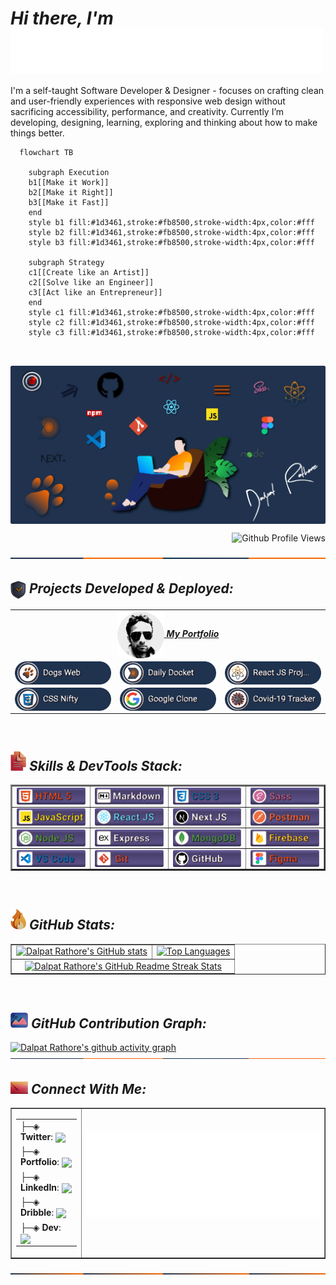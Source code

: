 <h1><i>Hi there,  I'm  <img align="center" alt="Dalpat Rathore" width="500" src="https://github.com/DalpatRathore/dalpatrathore/blob/main/assets/images/myname.gif"> </i> </h1>
<!-- <h1><i>Hi there,  I'm Dalpat Rathore</i></h1> -->

I'm a self-taught Software Developer & Designer - focuses on crafting clean and user-friendly experiences with responsive web design without sacrificing accessibility, performance, and creativity. Currently I’m developing, designing, learning, exploring and thinking about how to make things better.

```mermaid
  flowchart TB
    
    subgraph Execution
    b1[[Make it Work]]
    b2[[Make it Right]]
    b3[[Make it Fast]]
    end
    style b1 fill:#1d3461,stroke:#fb8500,stroke-width:4px,color:#fff
    style b2 fill:#1d3461,stroke:#fb8500,stroke-width:4px,color:#fff
    style b3 fill:#1d3461,stroke:#fb8500,stroke-width:4px,color:#fff
    
    subgraph Strategy
    c1[[Create like an Artist]]
    c2[[Solve like an Engineer]]
    c3[[Act like an Entrepreneur]]
    end
    style c1 fill:#1d3461,stroke:#fb8500,stroke-width:4px,color:#fff
    style c2 fill:#1d3461,stroke:#fb8500,stroke-width:4px,color:#fff
    style c3 fill:#1d3461,stroke:#fb8500,stroke-width:4px,color:#fff
    
    
```

<img align="center" alt="Programmer" src="https://github.com/DalpatRathore/dalpatrathore/blob/main/assets/images/heroImg.webp">
<p align="right"> <img src="https://komarev.com/ghpvc/?username=dalpatrathore&color=001d3d&style=plastic&label=Github+Profile+Views" alt="Github Profile Views" /> </p>
<img align="center" alt="line" src="https://github.com/DalpatRathore/dalpatrathore/blob/main/assets/images/line-1.svg">
<br>

<h2> <img align="top" width="25" src="https://github.com/DalpatRathore/dalpatrathore/blob/main/assets/icons/icon-projects.png" /> <i> Projects Developed & Deployed:</i></h2>

<table border="0">
  <tr>
  
   <td align='center' colspan="3">
      <a href="https://dalpatrathoredev.web.app">
          <img align="center" alt="Dalpat Rathore" width="75" src="https://github.com/DalpatRathore/dalpatrathore/blob/main/assets/images/dalpatrathore.png" />
             <strong><i>My Portfolio</i></strong>
     </a>
   </td>
 </tr>
  <tr>
    
   <td align='left' >
     <a href="https://dogsdetails.web.app/">
       <img align="center" width="200" alt="Dogs Web" src="https://github.com/DalpatRathore/dalpatrathore/blob/main/assets/projects-stack/dogsweb.png" />
             </a>
  </td> 
   <td align='left'>
     <a href="https://dailydocket.web.app/">
        <img align="center"  width="200" alt="Daily Docket" src="https://github.com/DalpatRathore/dalpatrathore/blob/main/assets/projects-stack/dailydocket.png" />
                 </a>
   </td>
    
   <td align='left'>
     <a href="https://react15proj.web.app">
         <img align="center"  width="200" alt="React JS Projects" src="https://github.com/DalpatRathore/dalpatrathore/blob/main/assets/projects-stack/reactjsproj.png" />
                  </a>    
  </td>    
  </tr>
 
  <tr>
  

  <td align='left' >
      <a href="https://cssnifty.netlify.app/">
        <img align="center"  width="200" alt="CSS Nifty" src="https://github.com/DalpatRathore/dalpatrathore/blob/main/assets/projects-stack/cssnifty.png" />
             </a>
        
   </td> 
 
  <td align='left'>
       <a href="https://cloneapp111.web.app/">
        <img align="center"   width="200" alt="Google Clone"  src="https://github.com/DalpatRathore/dalpatrathore/blob/main/assets/projects-stack/googleclone.png" />
                    </a>
  </td>
    
 <td align='left' >
      <a href="https://covid19tracks.web.app/">
        <img align="center"  width="200" alt="Covid-19 Tracker" src="https://github.com/DalpatRathore/dalpatrathore/blob/main/assets/projects-stack/covid19tracker.png" />
             </a>
        
   </td>
   
 </tr>
 

</table>
<br>

<h2><img width="25" src="https://github.com/DalpatRathore/dalpatrathore/blob/main/assets/icons/icon-skills.png" /><i> Skills & DevTools Stack:</i></h2>

<table border="2">
<tr>
   <td align='left' >
       <img align="center" src="https://github.com/DalpatRathore/dalpatrathore/blob/main/assets/skills-stack/html5-3D.png" alt="HTML 5">
    </td>
    <td align='left' >
       <img align="center" src="https://github.com/DalpatRathore/dalpatrathore/blob/main/assets/skills-stack/markdown-3D.png" alt="Markdown">
    </td>
   <td align='left' >
       <img align="center" src="https://github.com/DalpatRathore/dalpatrathore/blob/main/assets/skills-stack/css3-3D.png" alt="CSS 3">
    </td>
   <td align='left' >
       <img align="center" src="https://github.com/DalpatRathore/dalpatrathore/blob/main/assets/skills-stack/sass-3D.png" alt="SASS">
    </td>
     
   
  
</tr>
<tr>
   <td align='left' >
       <img align="center" src="https://github.com/DalpatRathore/dalpatrathore/blob/main/assets/skills-stack/javascript-3D.png" alt="JavaScript">
    </td>
   <td align='left' >
       <img align="center" src="https://github.com/DalpatRathore/dalpatrathore/blob/main/assets/skills-stack/reactjs-3D.png" alt="React JS">
    </td>
   <td align='left' >
       <img align="center" src="https://github.com/DalpatRathore/dalpatrathore/blob/main/assets/skills-stack/nextjs-3D.png" alt="Next JS">
    </td>
   <td align='left' >
       <img align="center" src="https://github.com/DalpatRathore/dalpatrathore/blob/main/assets/skills-stack/postman-3D.png" alt="Postman">
    </td>
       
  
</tr>
<tr>
   <td align='left' >
       <img align="center" src="https://github.com/DalpatRathore/dalpatrathore/blob/main/assets/skills-stack/nodejs-3D.png" alt="Node JS">
    </td>
   <td align='left' >
       <img align="center" src="https://github.com/DalpatRathore/dalpatrathore/blob/main/assets/skills-stack/expressjs-3D.png" alt="Express JS">
    </td>
   <td align='left' >
       <img align="center" src="https://github.com/DalpatRathore/dalpatrathore/blob/main/assets/skills-stack/mongodb-3D.png" alt="Mongo DB">
    </td>
   <td align='left' >
       <img align="center" src="https://github.com/DalpatRathore/dalpatrathore/blob/main/assets/skills-stack/firebase-3D.png" alt="Firebase">
    </td> 
</tr>
<tr>
   <td align='left' >
       <img align="center" src="https://github.com/DalpatRathore/dalpatrathore/blob/main/assets/skills-stack/vscode-3D.png" alt="VS Code">
    </td>
     <td align='left' >
       <img align="center" src="https://github.com/DalpatRathore/dalpatrathore/blob/main/assets/skills-stack/git-3D.png" alt="Git">
    </td>
     <td align='left' >
       <img align="center" src="https://github.com/DalpatRathore/dalpatrathore/blob/main/assets/skills-stack/github-3D.png" alt="GitHub">
    </td>
     <td align='left' >
       <img align="center" src="https://github.com/DalpatRathore/dalpatrathore/blob/main/assets/skills-stack/figma-3D.png" alt="FIGMA">
    </td> 
  
 
</tr>


</table>
<br>

<h2> <img width="25" src="https://github.com/DalpatRathore/dalpatrathore/blob/main/assets/icons/icon-stats.png" /><i> GitHub Stats:</i></h2>

<table border="1">
  <tr>
    <td valign="top"><a href="https://github.com/anuraghazra/github-readme-stats"> <img src="https://github-readme-stats.vercel.app/api?username=DalpatRathore&count_private=true&show_icons=true&icon_color=FFA500&title_color=f4791f&bg_color=0,03071e,0F2027,03071e&text_color=abcdef&border_radius=10" alt ="Dalpat Rathore's GitHub stats"/></td> </a>
    <td valign="top"> <a href="https://github.com/anuraghazra/github-readme-stats"> <img src="https://github-readme-stats.vercel.app/api/top-langs/?username=DalpatRathore&layout=compact&langs_count=10&hide_border=true" alt ="Top Languages"/></td>
    </a>
  </tr>
   <tr>
    <td colspan="2" align="center"> <a href="https://git.io/streak-stats"> <img src="http://github-readme-streak-stats.herokuapp.com?user=dalpatrathore&hide_border=true&background=f6f8fa&stroke=001427&ring=e36414&fire=e36414&currStreakNum=03045e&sideNums=03045e&currStreakLabel=03045e&sideLabels=240046&dates=fb5607&date_format=j%20M%5B%20Y%5D" alt ="Dalpat Rathore's GitHub Readme Streak Stats"/> </a>  </td> 
    
  </tr>
</table>
<br>


<h2><img width="28" src="https://github.com/DalpatRathore/dalpatrathore/blob/main/assets/icons/icon-graph.png" /><i> GitHub Contribution Graph:</i></h2>

[![Dalpat Rathore's github activity graph](https://activity-graph.herokuapp.com/graph?username=DalpatRathore&theme=rogue&line=f4791f&point=461220)](https://github.com/ashutosh00710/github-readme-activity-graph)
<img align="center" alt="line" src="https://github.com/DalpatRathore/dalpatrathore/blob/main/assets/images/line-1.svg">

<h2><img width="28" src="https://github.com/DalpatRathore/dalpatrathore/blob/main/assets/icons/icon-contact.png" /><i> Connect With Me:</i></h2>

<table border="1">
  <tr>
    <td>
      <table border="0">
      <tr>
  <td>
     ├─◈ <strong>Twitter</strong>: <a href="https://twitter.com/ingenuity_brain"> <img align="center" src="https://img.shields.io/badge/@ingenuity_brain-1DA1F2?style=plastic&logo=twitter&logoColor=white"></a> 
    
  </td>
   </tr>
   <tr>
  <td>
      ├─◈ <strong>Portfolio</strong>: <a href="https://dalpatrathoredev.web.app/"> <img align="center" src="https://img.shields.io/badge/Dalpat Rathore-1d3461?style=plastic&logo=About.me&logoColor=orange"></a> 
  </td>
   </tr>
<tr>
  <td>
    ├─◈ <strong>LinkedIn</strong>: <a href="https://linkedin.com/in/dalpatrathore"> <img align="center" src="https://img.shields.io/badge/dalpatrathore-0077B5?style=plastic&logo=linkedin&logoColor=white"></a>
  </td>
  
   </tr>
  
  <tr>
  <td>
      ├─◈ <strong>Dribble</strong>: <a href="https://dribbble.com/dalpatrathore/about"> <img align="center" src="https://img.shields.io/badge/dalpatrathore-EA4C89?style=plastic&logo=dribbble&logoColor=white"></a> 
  </td>
   </tr>

   <tr>
 <td>
   ├─◈ <strong>Dev</strong>: <a href="https://dev.to/dalpatrathore"> <img align="center" src="https://img.shields.io/badge/dalpatrathore-0A0A0A?style=plastic&logo=dev.to&logoColor=white"></a>    
  </td>
   </tr> 
  <!-- <tr>
  <td>
      ├─◈ <strong>Medium</strong>: <a href="https://dalpatrathore.medium.com/"> <img align="center" src="https://img.shields.io/badge/dalpatrathore-12100E?style=for-the-badge&logo=medium&logoColor=white"></a> 
  </td>
   </tr> -->
 
</table>
    </td>
     <td>
    <table>
      <a href="https://twitter.com/ingenuity_brain"> <img align="center" src="https://raw.githubusercontent.com/DalpatRathore/my-metrics/main/metrics.plugin.tweets.svg"></a> 
    </table>
       </td>
   </tr>
  </table>
<img align="center" alt="line" src="https://github.com/DalpatRathore/dalpatrathore/blob/main/assets/images/line-2.svg">
